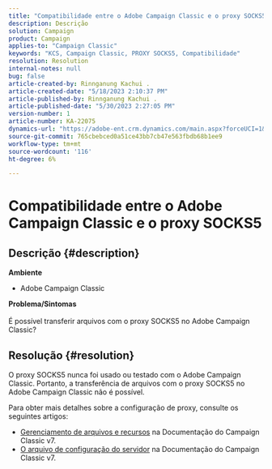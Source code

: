 ```yaml
---
title: "Compatibilidade entre o Adobe Campaign Classic e o proxy SOCKS5"
description: Descrição
solution: Campaign
product: Campaign
applies-to: "Campaign Classic"
keywords: "KCS, Campaign Classic, PROXY SOCKS5, Compatibilidade"
resolution: Resolution
internal-notes: null
bug: false
article-created-by: Rinnganung Kachui .
article-created-date: "5/18/2023 2:10:37 PM"
article-published-by: Rinnganung Kachui .
article-published-date: "5/30/2023 2:27:05 PM"
version-number: 1
article-number: KA-22075
dynamics-url: "https://adobe-ent.crm.dynamics.com/main.aspx?forceUCI=1&pagetype=entityrecord&etn=knowledgearticle&id=b10cebbe-85f5-ed11-8848-6045bd0063aa"
source-git-commit: 765cbebced0a51ce43bb7cb47e563fbdb68b1ee9
workflow-type: tm+mt
source-wordcount: '116'
ht-degree: 6%

---
```


# Compatibilidade entre o Adobe Campaign Classic e o proxy SOCKS5

## Descrição {#description}

<b>Ambiente</b>
- Adobe Campaign Classic

<b>Problema/Sintomas</b><br><br>É possível transferir arquivos com o proxy SOCKS5 no Adobe Campaign Classic?<br>

## Resolução {#resolution}


O proxy SOCKS5 nunca foi usado ou testado com o Adobe Campaign Classic. Portanto, a transferência de arquivos com o proxy SOCKS5 no Adobe Campaign Classic não é possível.

Para obter mais detalhes sobre a configuração de proxy, consulte os seguintes artigos:

- [Gerenciamento de arquivos e recursos](https://experienceleague.adobe.com/docs/campaign-classic/using/installing-campaign-classic/additional-configurations/file-res-management.html) na Documentação do Campaign Classic v7.
- [O arquivo de configuração do servidor](https://experienceleague.adobe.com/docs/campaign-classic/using/installing-campaign-classic/appendices/the-server-configuration-file.html) na Documentação do Campaign Classic v7.

